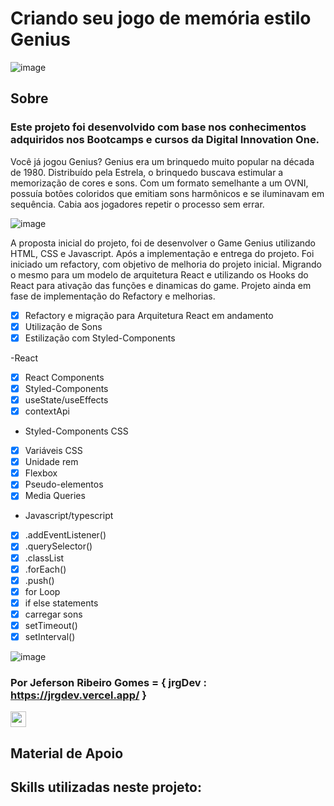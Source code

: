 # Criando seu jogo de memória estilo Genius

![image](https://user-images.githubusercontent.com/10172471/148669996-32851630-c27f-4e49-a80c-153b1f29f62d.png)

## Sobre

### Este projeto foi desenvolvido com base nos conhecimentos adquiridos nos Bootcamps e cursos da Digital Innovation One.
Você já jogou Genius?
Genius era um brinquedo muito popular na década de 1980. Distribuído pela Estrela, o brinquedo buscava estimular a memorização de cores e sons. Com um formato semelhante a um OVNI, possuía botões coloridos que emitiam sons harmônicos e se iluminavam em sequência. Cabia aos jogadores repetir o processo sem errar.

![image](https://user-images.githubusercontent.com/10172471/148670011-dc6719d1-bf53-4e67-b0b7-51bc9ac16f34.png)

A proposta inicial do projeto, foi de desenvolver o Game Genius utilizando HTML, CSS e Javascript.
Após a implementação e entrega do projeto.
Foi iniciado um refactory, com objetivo de melhoria do projeto inicial.
Migrando o mesmo para um modelo de arquitetura React e utilizando os Hooks do React para ativação das funções e dinamicas do game.
Projeto ainda em fase de implementação do Refactory e melhorias.

- [x] Refactory e migração para Arquitetura React em andamento
- [x] Utilização de Sons
- [x] Estilização com Styled-Components

-React
- [x] React Components
- [x] Styled-Components
- [x] useState/useEffects
- [x] contextApi  

- Styled-Components CSS
- [x] Variáveis CSS
- [x] Unidade rem
- [x] Flexbox
- [x] Pseudo-elementos
- [x] Media Queries
  
- Javascript/typescript
- [x] .addEventListener()
- [x] .querySelector()
- [x] .classList
- [x] .forEach()
- [x] .push()
- [x] for Loop
- [x] if else statements
- [x] carregar sons
- [x] setTimeout()
- [x] setInterval()

![image](https://user-images.githubusercontent.com/10172471/148670130-392e1142-6f78-4e4c-991b-b5447371823e.png)

### Por Jeferson Ribeiro Gomes = { jrgDev : https://jrgdev.vercel.app/ }

<a href="https://dio-genius-game.vercel.app/" target="_blank"><img src="https://user-images.githubusercontent.com/10172471/148669545-d84d8d40-5b04-46dd-9598-b0cff9770ef0.png" height="25" target="_blank"></a>  

## Material de Apoio


## Skills utilizadas neste projeto:


